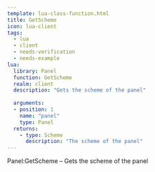 ```yaml
---
template: lua-class-function.html
title: GetScheme
icon: lua-client
tags:
  - lua
  - client
  - needs-verification
  - needs-example
lua:
  library: Panel
  function: GetScheme
  realm: client
  description: "Gets the scheme of the panel"
  
  arguments:
  - position: 1
    name: "panel"
    type: Panel
  returns:
    - type: Scheme
      description: "The scheme of the panel"
---
```


<div class="lua__search__keywords">
Panel:GetScheme &#x2013; Gets the scheme of the panel
</div>
